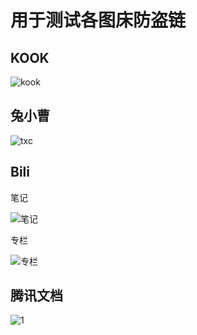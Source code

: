 # 用于测试各图床防盗链

## KOOK

![kook](https://img.kookapp.cn/assets/2023-04/yvTXH9Rm8O0dw0dw.jpg)

## 兔小曹

![txc](https://txc.gtimg.com/data/288846/2023/0429/8d382274670e64bc565d10ba71ea7e8b.png)

## Bili

笔记

![笔记](https://i0.hdslb.com/bfs/new_dyn/799bbbaefd67ae12422a407ebf8228e5297094180.jpg)

专栏

![专栏](https://i0.hdslb.com/bfs/article/79477aed051f92957b836366a7dbc56525768f58.jpg@942w_531h_progressive.webp)

## 腾讯文档

![1](https://docimg1.docs.qq.com/image/On_xupPnq5ef52fXeb0HAw.png)
